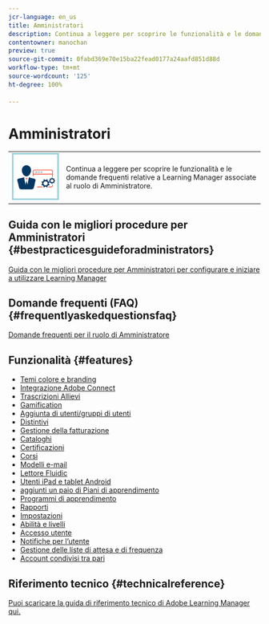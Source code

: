 ```yaml
---
jcr-language: en_us
title: Amministratori
description: Continua a leggere per scoprire le funzionalità e le domande frequenti relative a Learning Manager associate al ruolo di Amministratore.
contentowner: manochan
preview: true
source-git-commit: 0fabd369e70e15ba22fead0177a24aafd851d88d
workflow-type: tm+mt
source-wordcount: '125'
ht-degree: 100%

---
```




# Amministratori

<table> 
 <tbody>
  <tr> 
   <td><img src="assets/administrator2.png"></td> 
   <td><p>Continua a leggere per scoprire le funzionalità e le domande frequenti relative a Learning Manager associate al ruolo di Amministratore. </p></td> 
  </tr> 
 </tbody>
</table>

## Guida con le migliori procedure per Amministratori {#bestpracticesguideforadministrators}

[Guida con le migliori procedure per Amministratori per configurare e iniziare a utilizzare Learning Manager](administrators/getting-started.md)

## Domande frequenti (FAQ) {#frequentlyaskedquestionsfaq}

[Domande frequenti per il ruolo di Amministratore](administrators/frequently-asked-questions-for-administrators.md)

## Funzionalità {#features}

* [Temi colore e branding](administrators/feature-summary/themes.md)
* [Integrazione Adobe Connect](administrators/feature-summary/adobeconnect-integration.md)
* [Trascrizioni Allievi](/help/migrated/administrators/feature-summary/learner-transcripts.md)
* [Gamification](administrators/feature-summary/gamification.md)
* [Aggiunta di utenti/gruppi di utenti](administrators/feature-summary/add-users-user-groups.md)
* [Distintivi](administrators/feature-summary/badges.md)
* [Gestione della fatturazione](administrators/feature-summary/billing-management.md)
* [Cataloghi](administrators/feature-summary/catalogs.md)
* [Certificazioni](administrators/feature-summary/certifications.md)
* [Corsi](administrators/feature-summary/courses.md)
* [Modelli e-mail](administrators/feature-summary/email-templates.md)
* [Lettore Fluidic](administrators/feature-summary/fluidic-player.md)
* [Utenti iPad e tablet Android](administrators/feature-summary/ipad-android-tablet-users.md)
* [aggiunti un paio di Piani di apprendimento](administrators/feature-summary/learning-plans.md)
* [Programmi di apprendimento](administrators/feature-summary/learning-programs.md)
* [Rapporti](administrators/feature-summary/reports.md)
* [Impostazioni](administrators/feature-summary/settings.md)
* [Abilità e livelli](administrators/feature-summary/skills-levels.md)
* [Accesso utente](administrators/feature-summary/user-login.md)
* [Notifiche per l’utente](administrators/feature-summary/user-notifications.md)
* [Gestione delle liste di attesa e di frequenza](administrators/feature-summary/waitlist-attendance-management.md)
* [Account condivisi tra pari](administrators/feature-summary/peer-account.md)

## Riferimento tecnico {#technicalreference}

[Puoi scaricare la guida di riferimento tecnico di Adobe Learning Manager qui.](assets/technicaloverview.pdf)
